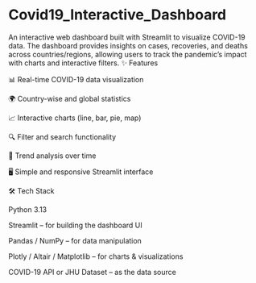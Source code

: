 # Covid19_Interactive_Dashboard
An interactive web dashboard built with Streamlit to visualize COVID-19 data. The dashboard provides insights on cases, recoveries, and deaths across countries/regions, allowing users to track the pandemic’s impact with charts and interactive filters.
✨ Features

📊 Real-time COVID-19 data visualization

🌍 Country-wise and global statistics

📈 Interactive charts (line, bar, pie, map)

🔍 Filter and search functionality

📅 Trend analysis over time

🖥️ Simple and responsive Streamlit interface

🛠️ Tech Stack

Python 3.13

Streamlit – for building the dashboard UI

Pandas / NumPy – for data manipulation

Plotly / Altair / Matplotlib – for charts & visualizations

COVID-19 API or JHU Dataset – as the data source
